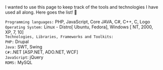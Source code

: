 
I wanted to use this page to keep track of the tools and technologies I have used all along. Here goes the list! :loudspeaker:

`Programming languages:` PHP, JavaScript, Core JAVA, C#, C++, C, Logo <br/>
`Operating System:` Linux - Distro[ Ubuntu, Fedora], Windows [ NT, 2000, XP, 7, 10] <br/>
`Technologies, Libraries, Frameworks and Toolkits:` <br/>
`PHP:` Drupal <br/>
`Java:` SWT, Swing <br/>
`C#:`.NET [ASP.NET, ADO.NET, WCF] <br/>
`JavaScript`: jQuery <br/>
`RDMS:` MySQL <br/>
